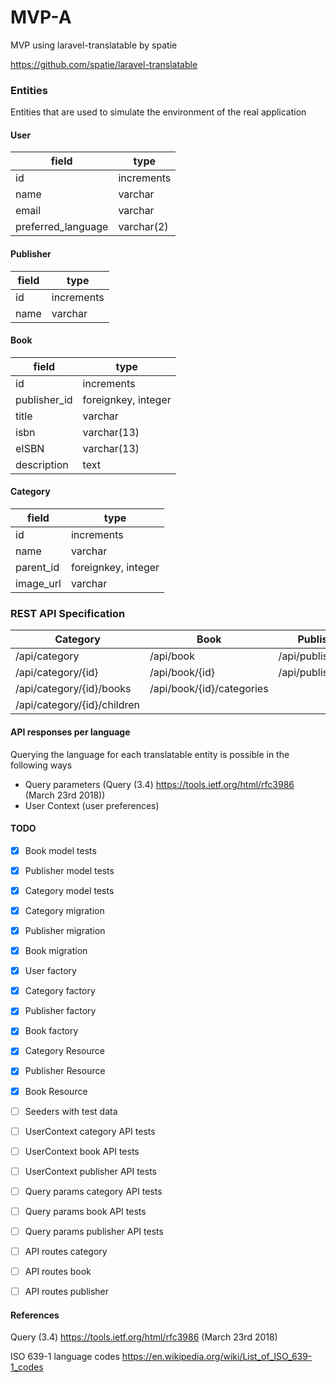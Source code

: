 # MVP-A
MVP using laravel-translatable by spatie

https://github.com/spatie/laravel-translatable


### Entities
Entities that are used to simulate the environment of the real application

#### User

| field | type |
| ------------- | ------------- |
| id   | increments |
| name | varchar |
| email | varchar |
| preferred_language | varchar(2) |


#### Publisher

| field | type |
| ------------- | ------------- |
| id   | increments |
| name | varchar |

#### Book

| field | type |
| ------------- | ------------- |
| id   | increments |
| publisher_id | foreignkey, integer |
| title | varchar |
| isbn | varchar(13) |
| eISBN | varchar(13) |
| description | text |

#### Category

| field     | type                |
| --------- | --------------------|
| id        | increments          |
| name      | varchar             |
| parent_id | foreignkey, integer |
| image_url | varchar             |


### REST API Specification

| Category                    | Book                         | Publisher                 |
|-----------------------------|------------------------------|---------------------------|
| /api/category               | /api/book                    | /api/publisher            |
| /api/category/{id}          | /api/book/{id}               | /api/publisher/{id}       |
| /api/category/{id}/books    | /api/book/{id}/categories    |                           |
| /api/category/{id}/children |                              |                           |

#### API responses per language
Querying the language for each translatable entity is possible in the following ways

- Query parameters (Query (3.4) https://tools.ietf.org/html/rfc3986 (March 23rd 2018))
- User Context (user preferences)


#### TODO

- [x] Book model tests
- [x] Publisher model tests
- [x] Category model tests

- [x] Category migration
- [x] Publisher migration
- [x] Book migration

- [x] User factory
- [x] Category factory
- [x] Publisher factory
- [x] Book factory

- [x] Category Resource
- [x] Publisher Resource
- [x] Book Resource

- [ ] Seeders with test data

- [ ] UserContext category API tests
- [ ] UserContext book API tests
- [ ] UserContext publisher API tests

- [ ] Query params category API tests
- [ ] Query params book API tests
- [ ] Query params publisher API tests

- [ ] API routes category
- [ ] API routes book
- [ ] API routes publisher



#### References
Query (3.4) https://tools.ietf.org/html/rfc3986 (March 23rd 2018)

ISO 639-1 language codes https://en.wikipedia.org/wiki/List_of_ISO_639-1_codes
